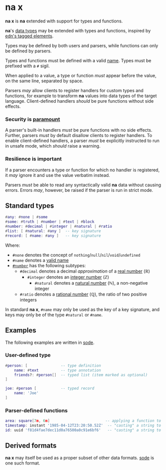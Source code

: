 # na x

**na x** is **na** extended with support for types and functions.

**na**'s [data types](README.md#data-types) may be extended with types and functions, inspired by [edn's tagged elements](https://github.com/edn-format/edn/#tagged-elements).

Types may be defined by both users and parsers, while functions can only be defined by parsers.

Types and functions must be defined with a valid [name](https://github.com/kesh-lang/na#names). Types must be prefixed with a `#` sigil.

When applied to a value, a type or function _must_ appear before the value, on the same line, separated by space.

Parsers _may_ allow clients to register handlers for custom types and functions, for example to transform **na** values into data types of the target language. Client-defined handlers _should_ be pure functions without side effects.

### Security is [paramount](https://github.com/OWASP/Top10/blob/567a84c2a88ad691a65a0de38f98408d48d8b9b5/2017/en/0xa8-insecure-deserialization.md)

A parser's built-in handlers _must_ be pure functions with no side effects. Further, parsers _must_ by default disallow clients to register handlers. To enable client-defined handlers, a parser _must_ be explicitly instructed to run in unsafe mode, which _should_ raise a warning.

### Resilience is important

If a parser encounters a type or function for which no handler is registered, it _may_ ignore it and use the value verbatim instead.

Parsers _must_ be able to read any syntactically valid **na** data without causing errors. Errors _may_, however, be raised if the parser is run in strict mode.

## Standard types

```lua
#any: #none | #some
#some: #truth | #number | #text | #block
#number: #decimal | #integer | #natural | #ratio
#list: [ #natural: #any ]  -- key signature
#record: [ #name: #any ]   -- key signature
```

Where:

- `#none` denotes the concept of `nothing`/`null`/`nil`/`void`/`undefined`
- `#name` denotes a [valid name](README.md#names)
- [`#number`](README.md#number) has the following subtypes:
    - `#decimal` denotes a decimal _approximation_ of a [real number](https://en.wikipedia.org/wiki/Real_number) (ℝ)
        - `#integer` denotes an [integer number](https://en.wikipedia.org/wiki/Integer) (ℤ)
            - `#natural` denotes a [natural number](https://en.wikipedia.org/wiki/Natural_number) (ℕ), a non-negative integer
    - `#ratio` denotes a [rational number](https://en.wikipedia.org/wiki/Rational_number) (ℚ), the ratio of two positive integers

In standard **na x**, `#name` may only be used as the key of a key signature, and keys may only be of the type `#natural` or `#name`.

## Examples

The following examples are written in [sode](https://github.com/kesh-lang/sode).

### User-defined type

```lua
#person: [               -- type definition
    name: #text          -- type annotation
    friends?: #person[]  -- typed list (item marked as optional)
]

joe: #person [           -- typed record
    name: 'Joe'
]
```

### Parser-defined functions

```lua
area: square[7m, 6m]                         -- applying a function to a block of values
timestamp: instant '1985-04-12T23:20:50.52Z'  -- "casting" a string to an RFC 3339 timestamp
id: uuid 'f81d4fae7dec11d0a76500a0c91e6bf6'   -- "casting" a string to an RFC 4122 UUID
```

## Derived formats

**na x** may itself be used as a proper subset of other data formats. [sode](https://github.com/kesh-lang/sode) is one such format.
